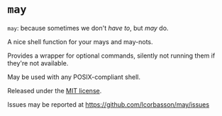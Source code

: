 # `may`

`may`: because sometimes we don't _have to_, but _may_ do.

A nice shell function for your mays and may-nots.

Provides a wrapper for optional commands, silently not running them if they're not available.

May be used with any POSIX-compliant shell.

Released under the [MIT license](LICENSE.txt).

Issues may be reported at https://github.com/lcorbasson/may/issues

